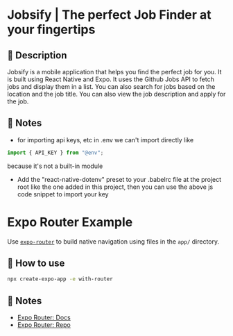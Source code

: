 # Jobsify | The perfect Job Finder at your fingertips

## 👀 Description

Jobsify is a mobile application that helps you find the perfect job for you. It is built using React Native and Expo. It uses the Github Jobs API to fetch jobs and display them in a list. You can also search for jobs based on the location and the job title. You can also view the job description and apply for the job.

## 📝 Notes

- for importing api keys, etc in .env we can't import directly like
```js
import { API_KEY } from "@env";
```
because it's not a built-in module

- Add the "react-native-dotenv" preset to your .babelrc file at the project root like the one added in this project, then you can use the above js code snippet to import your key

# Expo Router Example

Use [`expo-router`](https://expo.github.io/router) to build native navigation using files in the `app/` directory.

## 🚀 How to use

```sh
npx create-expo-app -e with-router
```

## 📝 Notes

- [Expo Router: Docs](https://expo.github.io/router)
- [Expo Router: Repo](https://github.com/expo/router)
